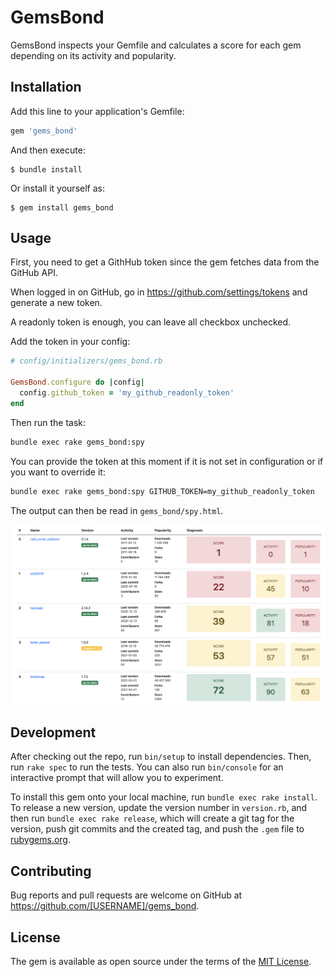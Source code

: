 # GemsBond

GemsBond inspects your Gemfile and calculates a score for each gem depending on its activity and popularity.

## Installation

Add this line to your application's Gemfile:

```ruby
gem 'gems_bond'
```

And then execute:

    $ bundle install

Or install it yourself as:

    $ gem install gems_bond

## Usage

First, you need to get a GithHub token since the gem fetches data from the GitHub API.

When logged in on GitHub, go in https://github.com/settings/tokens and generate a new token.

A readonly token is enough, you can leave all checkbox unchecked.

Add the token in your config:

```ruby
# config/initializers/gems_bond.rb

GemsBond.configure do |config|
  config.github_token = 'my_github_readonly_token'
end
```

Then run the task:

```bash
bundle exec rake gems_bond:spy
```

You can provide the token at this moment if it is not set in configuration or if you want to override it:

```bash
bundle exec rake gems_bond:spy GITHUB_TOKEN=my_github_readonly_token
```

The output can then be read in `gems_bond/spy.html`.

![example](public/example.png)

## Development

After checking out the repo, run `bin/setup` to install dependencies. Then, run `rake spec` to run the tests. You can also run `bin/console` for an interactive prompt that will allow you to experiment.

To install this gem onto your local machine, run `bundle exec rake install`. To release a new version, update the version number in `version.rb`, and then run `bundle exec rake release`, which will create a git tag for the version, push git commits and the created tag, and push the `.gem` file to [rubygems.org](https://rubygems.org).

## Contributing

Bug reports and pull requests are welcome on GitHub at https://github.com/[USERNAME]/gems_bond.

## License

The gem is available as open source under the terms of the [MIT License](https://opensource.org/licenses/MIT).

